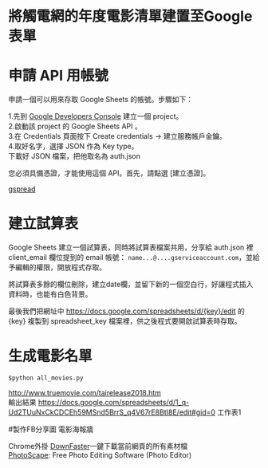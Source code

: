 
# 將觸電網的年度電影清單建置至Google表單  


申請 API 用帳號
===
申請一個可以用來存取 Google Sheets 的帳號。步驟如下：

1.先到 [Google Developers Console](https://console.developers.google.com/project) 建立一個 project。  
2.啟動該 project 的 Google Sheets API 。  
3.在 Credentials 頁面按下 Create credentials -> 建立服務帳戶金鑰。  
4.取好名字，選擇 JSON 作為 Key type。  
下載好 JSON 檔案，把他取名為 auth.json

您必須具備憑證，才能使用這個 API。首先，請點選 [建立憑證]。

[gspread](https://pypi.python.org/pypi/gspread/2.0.0)  

建立試算表
===
 Google Sheets 建立一個試算表，同時將試算表檔案共用，分享給 auth.json 裡 client_email 欄位提到的 email 帳號： `name...@....gserviceaccount.com`，並給予編輯的權限，開放程式存取。

將試算表多餘的欄位刪除，建立date欄，並留下新的一個空白行，好讓程式插入資料時，也能有白色背景。

最後我們把網址中 https://docs.google.com/spreadsheets/d/{key}/edit 的 {key} 複製到 spreadsheet_key 檔案裡，供之後程式要開啟試算表時存取。

生成電影名單
===
`$python all_movies.py`  

http://www.truemovie.com/tairelease2018.htm  
輸出結果 https://docs.google.com/spreadsheets/d/1_q-Ud2TUuNxCkCDCEh59MSnd5BrrS_q4V67rE8BtI8E/edit#gid=0 工作表1  


#製作FB分享圖 電影海報牆  

Chrome外掛 [DownFaster](https://chrome.google.com/webstore/detail/downfaster/dcloeafkedgmoodilkgbjbdfbieoiiab)一鍵下載當前網頁的所有素材檔  
[PhotoScape](http://www.photoscape.org/ps/main/index.php): Free Photo Editing Software (Photo Editor) 